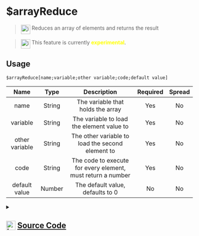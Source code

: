 # $arrayReduce
> <img align="top" src="https://upload.wikimedia.org/wikipedia/commons/thumb/e/e4/Infobox_info_icon.svg/160px-Infobox_info_icon.svg.png?20150409153300" alt="image" width="25" height="auto"> Reduces an array of elements and returns the result

> <img align="top" src="https://upload.wikimedia.org/wikipedia/commons/thumb/1/17/Warning.svg/156px-Warning.svg.png" alt="image" width="25" height="auto"> This feature is currently <span style="color:yellow"><strong>experimental</strong></span>.

## Usage
```
$arrayReduce[name;variable;other variable;code;default value]
```
| Name | Type | Description | Required | Spread
| :---: | :---: | :---: | :---: | :---: |
name | String | The variable that holds the array | Yes | No
variable | String | The variable to load the element value to | Yes | No
other variable | String | The other variable to load the second element to | Yes | No
code | String | The code to execute for every element, must return a number | Yes | No
default value | Number | The default value, defaults to 0 | No | No
<details>
<summary>
    
## <img align="top" src="https://cdn4.iconfinder.com/data/icons/iconsimple-logotypes/512/github-512.png" alt="image" width="25" height="auto">  [Source Code](https://github.com/tryforge/ForgeScript-V2/blob/main/src/native/arrayReduce.ts)
    
</summary>
    
```ts
import { ArgType, IExtendedCompiledFunctionField, NativeFunction, Return } from "../structures"

export default new NativeFunction({
    name: "$arrayReduce",
    version: "1.0.0",
    description: "Reduces an array of elements and returns the result",
    unwrap: false,
    args: [
        {
            name: "name",
            description: "The variable that holds the array",
            rest: false,
            required: true,
            type: ArgType.String,
        },
        {
            name: "variable",
            description: "The variable to load the element value to",
            rest: false,
            required: true,
            type: ArgType.String,
        },
        {
            name: "other variable",
            description: "The other variable to load the second element to",
            rest: false,
            required: true,
            type: ArgType.String,
        },
        {
            name: "code",
            description: "The code to execute for every element, must return a number",
            rest: false,
            required: true,
            type: ArgType.String,
        },
        {
            name: "default value",
            description: "The default value, defaults to 0",
            rest: false,
            type: ArgType.Number,
        },
    ],
    experimental: true,
    brackets: true,
    async execute(ctx) {
        const {
            args,
            return: rt
        } = await this["resolveMultipleArgs"](ctx, 0, 1, 2, 4)
        if (!this["isValidReturnType"](rt)) return rt

        const code = this.data.fields![3] as IExtendedCompiledFunctionField

        const [ name, variable, otherVariable, defaultValue ] = args

        const arr = ctx.getEnvironmentKey(name)

        ctx.setEnvironmentKey(variable, defaultValue)

        if (Array.isArray(arr)) {
            for (let i = 0, len = arr.length; i < len; i++) {
                const el = arr[i]

                ctx.setEnvironmentKey(otherVariable, el)

                const rt = (await this["resolveCode"](ctx, code)) as Return

                if (rt.return) {
                    ctx.setEnvironmentKey(variable, rt.value)
                } else if (!this["isValidReturnType"](rt)) return rt
            }
        }

        return Return.success(ctx.getEnvironmentKey(variable))
    },
})

```
    
</details>